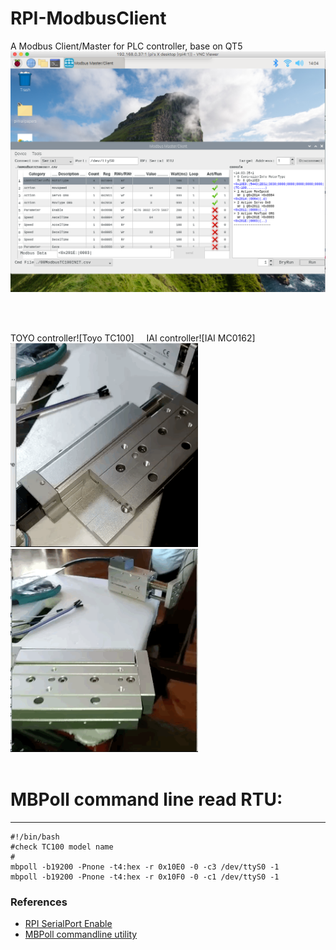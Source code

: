 # RPI-ModbusClient
A Modbus Client/Master for PLC controller, base on QT5
<img src="gif/QtModbusClientMaster0110.png" width="800"/>

<br/><br/>

TOYO controller![Toyo TC100] &nbsp;&nbsp;&nbsp; IAI controller![IAI MC0162]<br/>
<img src="gif/Toyo0105.gif" width="300"/><img src="gif/IAI0109.gif" width="300"/> <br/><br/>


# MBPoll command line read RTU:
---
    #!/bin/bash
    #check TC100 model name
    #
    mbpoll -b19200 -Pnone -t4:hex -r 0x10E0 -0 -c3 /dev/ttyS0 -1
    mbpoll -b19200 -Pnone -t4:hex -r 0x10F0 -0 -c1 /dev/ttyS0 -1


### References
  - [RPI SerialPort Enable](https://www.raspberrypi.org/documentation/configuration/uart.md)
  - [MBPoll commandline utility](https://github.com/epsilonrt/mbpoll)

